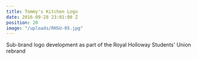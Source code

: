```yaml
---
title: Tommy's Kitchen Logo
date: 2016-09-28 23:01:00 Z
position: 20
image: "/uploads/RHSU-05.jpg"
---
```


Sub-brand logo development as part of the Royal Holloway Students' Union rebrand